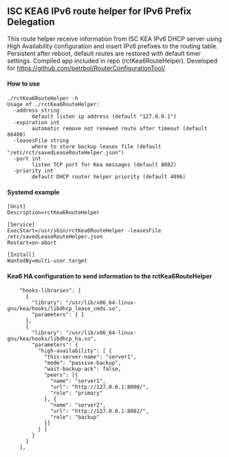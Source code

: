 ## ISC KEA6 IPv6 route helper for IPv6 Prefix Delegation

This route helper receive information from ISC KEA IPv6 DHCP server using High Availability configuration and insert IPv6 prefixes to the routing table.
Persistent after reboot, default routes are restored with default timer settings. Compiled app included in repo (rctKea6RouteHelper).
Developed for https://github.com/petrbol/RouterConfigurationTool/

#### How to use
```
./rctKea6RouteHelper -h
Usage of ./rctKea6RouteHelper:
  -address string
        default listen ip address (default "127.0.0.1")
  -expiration int
        automatic remove not renewed route after timeout (default 86400)
  -leasesFile string
        where to store backup leases file (default "/etc/rct/savedLeaseRouteHelper.json")
  -port int
        listen TCP port for Kea messages (default 8082)
  -priority int
        default DHCP router helper priority (default 4096)
```
#### Systemd example
```
[Unit]
Description=rctKea6RouteHelper

[Service]
ExecStart=/usr/sbin/rctKea6RouteHelper -leasesFile /etc/savedLeaseRouteHelper.json
Restart=on-abort

[Install]
WantedBy=multi-user.target
```
#### Kea6 HA configuration to send information to the rctKea6RouteHelper
```
    "hooks-libraries": [
      {
        "library": "/usr/lib/x86_64-linux-gnu/kea/hooks/libdhcp_lease_cmds.so",
        "parameters": { }
      },
      {
        "library": "/usr/lib/x86_64-linux-gnu/kea/hooks/libdhcp_ha.so",
        "parameters": {
          "high-availability": [ {
            "this-server-name": "server1",
            "mode": "passive-backup",
            "wait-backup-ack": false,
            "peers": [{
              "name": "server1",
              "url": "http://127.0.0.1:8000/",
              "role": "primary"
            }, {
              "name": "server2",
              "url": "http://127.0.0.1:8082/",
              "role": "backup"
            }]
          } ]
        }
      }
    ],
```
